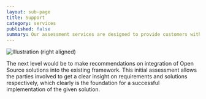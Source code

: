 ```yaml
---
layout: sub-page
title: Support
category: services
published: false
summary: Our assessment services are designed to provide customers with preliminary consulting services on their existing technical infrastructure with regards to their business processes and goals.
---
```


![Illustration (right aligned)](/media/assessment-dp.svg)

The next level would be to make recommendations on integration of Open Source solutions into the existing framework. This initial assessment allows the parties involved to get a clear insight on requirements and solutions respectively, which clearly is the foundation for a successful implementation of the given solution.

<!-- Communication is the very essence of any kind of cooperation. We develop our solutions together with our clients. In our assessment services we aim to clarify business processes, requirements and mutual goals from the start to give our customers the best possible recommendations on the integration of Open Source solutions into their existing technical framework. -->